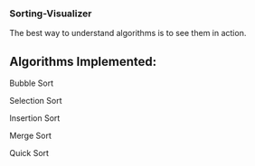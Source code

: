 ### Sorting-Visualizer
The best way to understand algorithms is to see them in action.

## Algorithms Implemented:
Bubble Sort

Selection Sort

Insertion Sort

Merge Sort

Quick Sort
